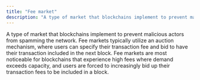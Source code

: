 ```yaml
---
title: "Fee market"
description: "A type of market that blockchains implement to prevent malicious actors from spamming the network."
---
```


A type of market that blockchains implement to prevent malicious actors from spamming the network. Fee markets typically utilize an auction mechanism, where users can specify their transaction fee and bid to have their transaction included in the next block. Fee markets are most noticeable for blockchains that experience high fees where demand exceeds capacity, and users are forced to increasingly bid up their transaction fees to be included in a block.